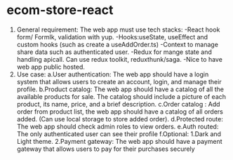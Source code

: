 # ecom-store-react

1. General requirement: The web app must use tech stacks:
-React hook form/ FormIk, validation with yup.
-Hooks:useState, useEffect and custom hooks (such as create a useAddOrder.ts)
-Context to manage share data such as authenticated user.
-Redux for mange state and handling apicall. Can use redux toolkit, reduxthunk/saga.
-Nice to have web app public hosted.
2. Use case:
a.User authentication: The web app should have a login system that allows users to create an account, login, and manage their profile.
b.Product catalog: The web app should have a catalog of all the available products for sale. The catalog should include a picture of each product, its name, price, and a brief description.
c.Order catalog : Add order from product list, the web app should have a catalog of all orders added. (Can use local storage to store added order).
d.Protected route: The web app should check admin roles to view orders.
e.Auth routed: The only authenticated user can see their profile
f.Optional:
1.Dark and Light theme.
2.Payment gateway: The web app should have a payment gateway that allows users to pay for their purchases securely